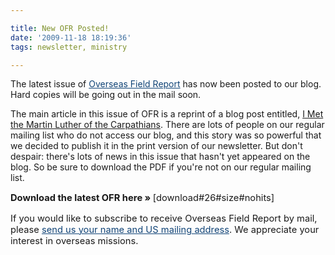 ```yaml
---

title: New OFR Posted!
date: '2009-11-18 18:19:36'
tags: newsletter, ministry

---
```


The latest issue of <a style="color: #114477; text-decoration: underline;" href="http://www.ofreport.com/download-ofr/">Overseas Field Report</a> has now been posted to our blog. Hard copies will be going out in the mail soon.

The main article in this issue of OFR is a reprint of a blog post entitled, <a href="http://www.ofreport.com/2009/06/fatherstepan">I Met the Martin Luther of the Carpathians</a>. There are lots of people on our regular mailing list who do not access our blog, and this story was so powerful that we decided to publish it in the print version of our newsletter. But don't despair: there's lots of news in this issue that hasn't yet appeared on the blog. So be sure to download the PDF if you're not on our regular mailing list.
<p style="font-size: 1.05em;"><strong>Download the latest OFR here » </strong>[download#26#size#nohits]</p>
<p style="font-size: 1.05em;">If you would like to subscribe to receive Overseas Field Report by mail, please <a style="color: #114477; text-decoration: underline;" href="http://www.ofreport.com/contact-us/">send us your name and US mailing address</a>. We appreciate your interest in overseas missions.</p>
